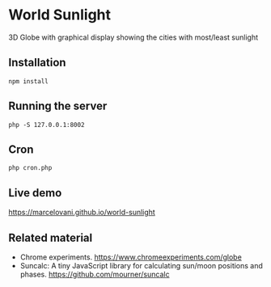 # World Sunlight
3D Globe with graphical display showing the cities with most/least sunlight

## Installation
`npm install`

## Running the server
`php -S 127.0.0.1:8002`

## Cron
`php cron.php`

## Live demo
https://marcelovani.github.io/world-sunlight

## Related material
- Chrome experiments. https://www.chromeexperiments.com/globe
- Suncalc: A tiny JavaScript library for calculating sun/moon positions and phases.
  https://github.com/mourner/suncalc
